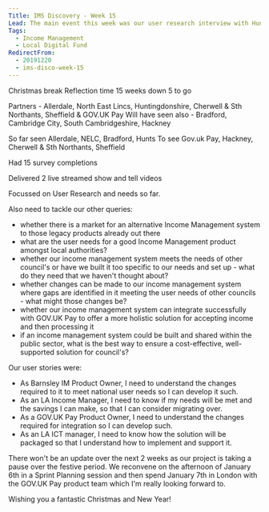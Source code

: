 ```yaml
---
Title: IMS Discovery - Week 15
Lead: The main event this week was our user research interview with Huntingdonshire, South Cambridgeshire and Cambridge City Councils down in Huntingdon.
Tags:
  - Income Management
  - Local Digital Fund
RedirectFrom:
  - 20191220
  - ims-disco-week-15
---
```





Christmas break
Reflection time
15 weeks down
5 to go

Partners - Allerdale, North East Lincs, Huntingdonshire, Cherwell & Sth Northants, Sheffield & GOV.UK Pay
Will have seen also - Bradford, Cambridge City, South Cambridgeshire, Hackney

So far seen Allerdale, NELC, Bradford, Hunts
To see Gov.uk Pay, Hackney, Cherwell & Sth Northants, Sheffield

Had 15 survey completions

Delivered 2 live streamed show and tell videos

Focussed on User Research and needs so far.

Also need to tackle our other queries:

* whether there is a market for an alternative Income Management system to those legacy products already out there
* what are the user needs for a good Income Management product amongst local authorities?
* whether our income management system meets the needs of other council's or have we built it too specific to our needs and set up - what do they need that we haven't thought about?
* whether changes can be made to our income management system where gaps are identified in it meeting the user needs of other councils - what might those changes be?
* whether our income management system can integrate successfully with GOV.UK Pay to offer a more holistic solution for accepting income and then processing it
* if an income management system could be built and shared within the public sector, what is the best way to ensure a cost-effective, well-supported solution for council's?

Our user stories were:

* As Barnsley IM Product Owner, I need to understand the changes required to it to meet national user needs so I can develop it such.
* As an LA Income Manager, I need to know if my needs will be met and the savings I can make, so that I can consider migrating over.
* As a GOV.UK Pay Product Owner, I need to understand the changes required for integration so I can develop such.
* As an LA ICT manager, I need to know how the solution will be packaged so that I understand how to implement and support it.

There won't be an update over the next 2 weeks as our project is taking a pause over the festive period. We reconvene on the afternoon of January 6th in a Sprint Planning session and then spend January 7th in London with the GOV.UK Pay product team which I'm really looking forward to.

Wishing you a fantastic Christmas and New Year!